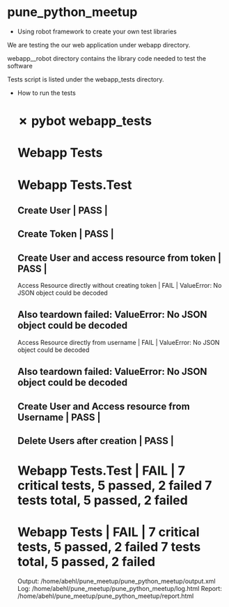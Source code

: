 # pune_python_meetup

- Using robot framework to create your own test libraries

We are testing the our web application under webapp directory.

webapp__robot directory contains the library code needed to test the software

Tests script is listed under the webapp_tests directory.

- How to run the tests

    ✗ pybot webapp_tests
    ==============================================================================
    Webapp Tests                                                                  
    ==============================================================================
    Webapp Tests.Test                                                             
    ==============================================================================
    Create User                                                           | PASS |
    ------------------------------------------------------------------------------
    Create Token                                                          | PASS |
    ------------------------------------------------------------------------------
    Create User and access resource from token                            | PASS |
    ------------------------------------------------------------------------------
    Access Resource directly without creating token                       | FAIL |
    ValueError: No JSON object could be decoded

    Also teardown failed:
    ValueError: No JSON object could be decoded
    ------------------------------------------------------------------------------
    Access Resource directly from username                                | FAIL |
    ValueError: No JSON object could be decoded

    Also teardown failed:
    ValueError: No JSON object could be decoded
    ------------------------------------------------------------------------------
    Create User and Access resource from Username                         | PASS |
    ------------------------------------------------------------------------------
    Delete Users after creation                                           | PASS |
    ------------------------------------------------------------------------------
    Webapp Tests.Test                                                     | FAIL |
    7 critical tests, 5 passed, 2 failed
    7 tests total, 5 passed, 2 failed
    ==============================================================================
    Webapp Tests                                                          | FAIL |
    7 critical tests, 5 passed, 2 failed
    7 tests total, 5 passed, 2 failed
    ==============================================================================
    Output:  /home/abehl/pune_meetup/pune_python_meetup/output.xml
    Log:     /home/abehl/pune_meetup/pune_python_meetup/log.html
    Report:  /home/abehl/pune_meetup/pune_python_meetup/report.html

